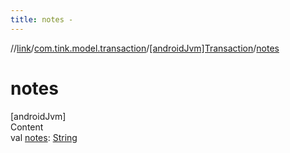 ```yaml
---
title: notes -
---
```

//[link](../../index.md)/[com.tink.model.transaction](../index.md)/[[androidJvm]Transaction](index.md)/[notes](notes.md)



# notes  
[androidJvm]  
Content  
val [notes](notes.md): [String](https://kotlinlang.org/api/latest/jvm/stdlib/kotlin/-string/index.html)  




